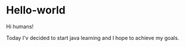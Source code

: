 # Hello-world

Hi humans!

Today I'v decided to start java learning and I hope to achieve my goals. 
